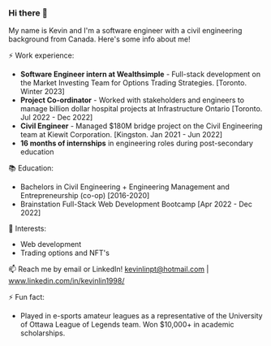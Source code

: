 ### Hi there 👋

<!--
**kevinlinpt/kevinlinpt** is a ✨ _special_ ✨ repository because its `README.md` (this file) appears on your GitHub profile.
-->
My name is Kevin and I'm a software engineer with a civil engineering background from Canada. Here's some info about me!

⚡ Work experience:

- **Software Engineer intern at Wealthsimple** - Full-stack development on the Market Investing Team for Options Trading Strategies. [Toronto. Winter 2023]
- **Project Co-ordinator** - Worked with stakeholders and engineers to manage billion dollar hospital projects at Infrastructure Ontario [Toronto. Jul 2022 - Dec 2022]
- **Civil Engineer** - Managed $180M bridge project on the Civil Engineering team at Kiewit Corporation. [Kingston. Jan 2021 - Jun 2022]
- **16 months of internships** in engineering roles during post-secondary education

📚 Education:

- Bachelors in Civil Engineering + Engineering Management and Entrepreneurship (co-op) [2016-2020]
- Brainstation Full-Stack Web Development Bootcamp [Apr 2022 - Dec 2022]

🌱 Interests:

- Web development
- Trading options and NFT's

📫 Reach me by email or LinkedIn! kevinlinpt@hotmail.com | www.linkedin.com/in/kevinlin1998/

⚡ Fun fact: 

- Played in e-sports amateur leagues as a representative of the University of Ottawa League of Legends team. Won $10,000+ in academic scholarships.

